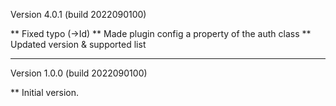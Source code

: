 Version 4.0.1 (build 2022090100)

** Fixed typo (->Id)
** Made plugin config a property of the auth class
** Updated version & supported list

-----

Version 1.0.0 (build 2022090100)

** Initial version.
